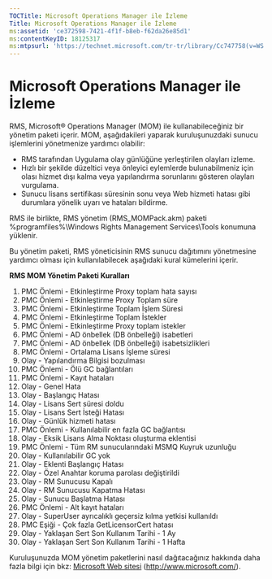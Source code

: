 ```yaml
---
TOCTitle: Microsoft Operations Manager ile İzleme
Title: Microsoft Operations Manager ile İzleme
ms:assetid: 'ce372598-7421-4f1f-b8eb-f62da26e85d1'
ms:contentKeyID: 18125317
ms:mtpsurl: 'https://technet.microsoft.com/tr-tr/library/Cc747758(v=WS.10)'
---
```


Microsoft Operations Manager ile İzleme
=======================================

RMS, Microsoft® Operations Manager (MOM) ile kullanabileceğiniz bir yönetim paketi içerir. MOM, aşağıdakileri yaparak kuruluşunuzdaki sunucu işlemlerini yönetmenize yardımcı olabilir:

-   RMS tarafından Uygulama olay günlüğüne yerleştirilen olayları izleme.
-   Hızlı bir şekilde düzeltici veya önleyici eylemlerde bulunabilmeniz için olası hizmet dışı kalma veya yapılandırma sorunlarını gösteren olayları vurgulama.
-   Sunucu lisans sertifikası süresinin sonu veya Web hizmeti hatası gibi durumlara yönelik uyarı ve hataları bildirme.

RMS ile birlikte, RMS yönetim (RMS\_MOMPack.akm) paketi %programfiles%\\Windows Rights Management Services\\Tools konumuna yüklenir.

Bu yönetim paketi, RMS yöneticisinin RMS sunucu dağıtımını yönetmesine yardımcı olması için kullanılabilecek aşağıdaki kural kümelerini içerir.

**RMS MOM Yönetim Paketi Kuralları**

1.  PMC Önlemi - Etkinleştirme Proxy toplam hata sayısı
2.  PMC Önlemi - Etkinleştirme Proxy Toplam süre
3.  PMC Önlemi - Etkinleştirme Toplam İşlem Süresi
4.  PMC Önlemi - Etkinleştirme Toplam İstekler
5.  PMC Önlemi - Etkinleştirme Proxy toplam istekler
6.  PMC Önlemi - AD önbellek (DB önbelleği) isabetleri
7.  PMC Önlemi - AD önbellek (DB önbelleği) isabetsizlikleri
8.  PMC Önlemi - Ortalama Lisans İşleme süresi
9.  Olay - Yapılandırma Bilgisi bozulması
10. PMC Önlemi - Ölü GC bağlantıları
11. PMC Önlemi - Kayıt hataları
12. Olay - Genel Hata
13. Olay - Başlangıç Hatası
14. Olay - Lisans Sert süresi doldu
15. Olay - Lisans Sert İsteği Hatası
16. Olay - Günlük hizmeti hatası
17. PMC Önlemi - Kullanılabilir en fazla GC bağlantısı
18. Olay - Eksik Lisans Alma Noktası oluşturma eklentisi
19. PMC Önlemi - Tüm RM sunucularındaki MSMQ Kuyruk uzunluğu
20. Olay - Kullanılabilir GC yok
21. Olay - Eklenti Başlangıç Hatası
22. Olay - Özel Anahtar koruma parolası değiştirildi
23. Olay - RM Sunucusu Kapalı
24. Olay - RM Sunucusu Kapatma Hatası
25. Olay - Sunucu Başlatma Hatası
26. PMC Önlemi - Alt kayıt hataları
27. Olay - SuperUser ayrıcalıklı geçersiz kılma yetkisi kullanıldı
28. PMC Eşiği - Çok fazla GetLicensorCert hatası
29. Olay - Yaklaşan Sert Son Kullanım Tarihi - 1 Ay
30. Olay - Yaklaşan Sert Son Kullanım Tarihi - 1 Hafta

Kuruluşunuzda MOM yönetim paketlerini nasıl dağıtacağınız hakkında daha fazla bilgi için bkz: [Microsoft Web sitesi](http://www.microsoft.com/) (http://www.microsoft.com/).
